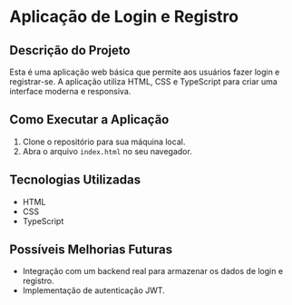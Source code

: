 # Aplicação de Login e Registro

## Descrição do Projeto
Esta é uma aplicação web básica que permite aos usuários fazer login e registrar-se. A aplicação utiliza HTML, CSS e TypeScript para criar uma interface moderna e responsiva.

## Como Executar a Aplicação
1. Clone o repositório para sua máquina local.
2. Abra o arquivo `index.html` no seu navegador.

## Tecnologias Utilizadas
- HTML
- CSS
- TypeScript

## Possíveis Melhorias Futuras
- Integração com um backend real para armazenar os dados de login e registro.
- Implementação de autenticação JWT.
